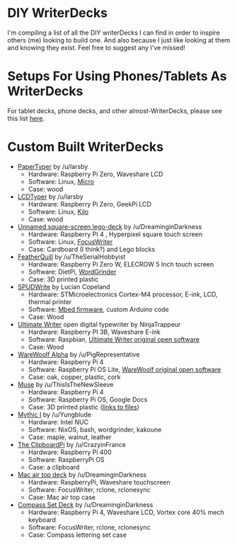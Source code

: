 # DIY WriterDecks

I'm compiling a list of all the DIY writerDecks I can find in order to inspire others (me) looking to build one. And also because I just like looking at them and knowing they exist. Feel free to suggest any I've missed!

# Setups For Using Phones/Tablets As WriterDecks

For tablet decks, phone decks, and other almost-WriterDecks, please see this list [here](/list-of-tablet-writerdecks.md).

# Custom Built WriterDecks

* [PaperTyper](http://www.larsby.com/johan/2021/06/papertyper-digital-typewriter-4/) by /u/larsby
   * Hardware: Raspberry Pi Zero, Waveshare LCD
   * Software: Linux, [Micro](https://micro-editor.github.io/)
   * Case: wood
* [LCDTyper](http://www.larsby.com/johan/2021/07/lcdtyper/) by /u/larsby
   * Hardware: Raspberry Pi Zero, GeekPi LCD
   * Software: Linux, [Kilo](https://viewsourcecode.org/snaptoken/kilo/)
   * Case: wood
* [Unnamed square-screen lego-deck](https://www.reddit.com/r/cyberDeck/comments/qf7zrh/i_use_this_for_writing_and_everything_autosyncs/) by /u/DreaminginDarkness
   * Hardware: Raspberry PI 4 , Hyperpixel square touch screen
   * Software: Linux, [FocusWriter](https://gottcode.org/focuswriter/)
   * Case: Cardboard (I think?) and Lego blocks
* [FeatherQuill](https://www.instructables.com/FeatherQuill-34-Hours-of-Distraction-Free-Writing/) by /u/TheSerialHobbyist
   * Hardware: Raspberry Pi Zero W, ELECROW 5 Inch touch screen
   * Software: DietPi, [WordGrinder](http://cowlark.com/wordgrinder/index.html)
   * Case: 3D printed plastic
* [SPUDWrite](https://www.hackster.io/news/distraction-free-e-ink-typewriter-comes-with-a-few-unique-tricks-c69f8f1590ee) by Lucian Copeland
   * Hardware: STMicroelectronics Cortex-M4 processor, E-ink, LCD, thermal printer
   * Software: [Mbed firmware](https://os.mbed.com/docs/mbed-os/v6.15/introduction/index.html), custom Arduino code
   * Case: Wood
* [Ultimate Writer](https://github.com/NinjaTrappeur/ultimate-writer) open digital typewriter by NinjaTrappeur
   * Hardware: Raspberry PI 3B, Waveshare E-ink
   * Software: Raspbian, [Ultimate Writer original open software](https://github.com/NinjaTrappeur/ultimate-writer)
   * Case: Wood
* [WareWoolf Alpha](https://www.reddit.com/r/writerDeck/comments/vcfbrq/finished_my_warewoolf_writerdeck_a_singlepurpose/) by /u/PigRepresentative
   * Hardware: Raspberry Pi 4
   * Software: Raspberry Pi OS Lite, [WareWoolf original open software](https://www.reddit.com/r/WareWoolf/)
   * Case: oak, copper, plastic, cork
* [Muse](https://www.reddit.com/r/writerDeck/comments/13l0zmx/finally_finished_my_writerdeck_i_call_it_the_muse/) by /u/ThisIsTheNewSleeve
   * Hardware: Raspberry Pi 4
   * Software: Raspberry Pi OS, Google Docs
   * Case: 3D printed plastic ([links to files](https://www.reddit.com/r/raspberry_pi/comments/13l0wus/comment/jkn2e3g/?utm_source=share&utm_medium=web3x&utm_name=web3xcss&utm_term=1&utm_content=share_button))
* [Mythic I](https://www.reddit.com/r/writerDeck/comments/125wqf4/i_wanted_a_beautiful_computer_and_couldnt_find/) by /u/Yungblude
   * Hardware: Intel NUC
   * Software: NixOS, bash, wordgrinder, kakoune
   * Case: maple, walnut, leather
* [The ClipboardPi](https://www.reddit.com/r/writerDeck/comments/13hw5vw/the_clipboardpi/) by /u/CrazyinFrance
   * Hardware: Raspberry Pi 400
   * Software: RaspberryPi OS
   * Case: a clipboard
* [Mac air top deck](https://www.reddit.com/r/writerDeck/comments/12rf3i5/the_new_deck_made_with_a_mac_air_top_case_as_the/) by /u/DreaminginDarkness
   * Hardware: RaspberryPi, Waveshare touchscreen
   * Software: FocusWriter, rclone, rclonesync
   * Case: Mac air top case
* [Compass Set Deck](https://www.reddit.com/r/writerDeck/comments/11y4wpx/update/) by /u/DreaminginDarkness
   * Hardware: Raspberry Pi 4, Waveshare LCD, Vortex core 40% mech keyboard
   * Software: FocusWriter, rclone, rclonesync
   * Case: Compass lettering set case